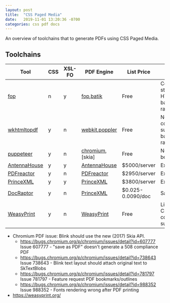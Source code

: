 ```yaml
---
layout: post
title:  "CSS Paged Media"
date:   2019-11-01 13:20:36 -0700
categories: css pdf docs
---
```


An overview of toolchains that to generate PDFs using CSS Paged Media.

## Toolchains

| Tool           | CSS | XSL-FO | PDF Engine         | List Price        | Issues                                              |
|----------------|-----|--------|--------------------|-------------------|-----------------------------------------------------|
| [fop]          | n   | y      | [fop],[batik]      | Free              | Complex styling; No HTML+CSS, bad SVG rasterization |
| [wkhtmltopdf]  | y   | n      | [webkit],[poppler] | Free              | No CSS3 column support, bad SVG rasterization       |
| [puppeteer]    | y   | n      | [chromium],[skia]  | Free              | No PDF bookmarks                                    |
| [AntennaHouse] | y   | y      | [AntennaHouse]     | $5000/server      | Expensive                                           |
| [PDFreactor]   | y   | n      | [PDFreactor]       | $2950/server      | Expensive                                           |
| [PrinceXML]    | y   | y      | [PrinceXML]        | $3800/server      | Expensive                                           |
| [DocRaptor]    | y   | n      | [PrinceXML]        | $0.025-0.0090/doc | SaaS                                                |
| [WeasyPrint]   | y   | n      | [WeasyPrint]       | Free              | Limited CSS3 column support                         |

- Chromium PDF issue: Blink should use the new (2017) Skia API.
    - <https://bugs.chromium.org/p/chromium/issues/detail?id=607777> Issue 607777 - "save as PDF" doesn't generate a 508 compliance PDF
    - <https://bugs.chromium.org/p/chromium/issues/detail?id=738643> Issue 738643 - Blink text layout should attach original text to SkTextBlobs
    - <https://bugs.chromium.org/p/chromium/issues/detail?id=781797> Issue 781797 - Feature request PDF bookmarks/outlines
    - <https://bugs.chromium.org/p/chromium/issues/detail?id=988352> Issue 988352 - Fonts rendering wrong after PDF printing
-   <https://weasyprint.org/>

[fop]: https://xmlgraphics.apache.org/fop/
[batik]: https://xmlgraphics.apache.org/batik/
[chromium]: https://chromium.org/
[webkit]: https://webkit.org/
[poppler]: https://poppler.org/
[puppeteer]: https://puppeteer.org/
[wkhtmltopdf]: https://wkhtmltopdf.org/
[AntennaHouse]: https://antennahouse.com/
[PDFreactor]: https://pdfreactor.com/
[PrinceXML]: https://princexml.com/
[DocRaptor]: https://docraptor.com/
[WeasyPrint]: https://weasyprint.org/
